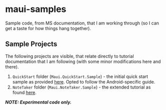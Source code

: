 # maui-samples

Sample code, from MS documentation, that I am working through (so I can get a taste for how things hang together).

## Sample Projects

The following projects are visible, that relate directly to tutorial documentation that I am following (with some minor modifications here and there).

1. `QuickStart` folder (`Maui.QuickStart.Sample`) - the initial quick start sample as provided [here](https://learn.microsoft.com/en-us/dotnet/maui/get-started/first-app?tabs=vswin&pivots=devices-android). Opted to follow the Android-specific guide.
2. `NoteTaker` folder (`Maui.NoteTaker.Sample`) - the extended tutorial as found [here](https://learn.microsoft.com/en-us/dotnet/maui/tutorials/notes-app/).

***NOTE: Experimental code only.***
